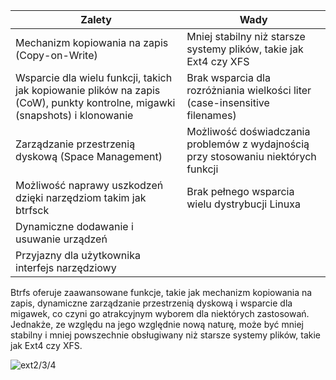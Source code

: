| Zalety                                                                                                                      | Wady                                                                               |
| --------------------------------------------------------------------------------------------------------------------------- | ---------------------------------------------------------------------------------- |
| Mechanizm kopiowania na zapis (Copy-on-Write)                                                                               | Mniej stabilny niż starsze systemy plików, takie jak Ext4 czy XFS                  |
| Wsparcie dla wielu funkcji, takich jak kopiowanie plików na zapis (CoW), punkty kontrolne, migawki (snapshots) i klonowanie | Brak wsparcia dla rozróżniania wielkości liter (case-insensitive filenames)        |
| Zarządzanie przestrzenią dyskową (Space Management)                                                                         | Możliwość doświadczania problemów z wydajnością przy stosowaniu niektórych funkcji |
| Możliwość naprawy uszkodzeń dzięki narzędziom takim jak btrfsck                                                             | Brak pełnego wsparcia wielu dystrybucji Linuxa                                     |
| Dynamiczne dodawanie i usuwanie urządzeń                                                                                    |                                                                                    |
| Przyjazny dla użytkownika interfejs narzędziowy                                                                             |                                                                                    |

Btrfs oferuje zaawansowane funkcje, takie jak mechanizm kopiowania na zapis, dynamiczne zarządzanie przestrzenią dyskową i wsparcie dla migawek, co czyni go atrakcyjnym wyborem dla niektórych zastosowań. Jednakże, ze względu na jego względnie nową naturę, może być mniej stabilny i mniej powszechnie obsługiwany niż starsze systemy plików, takie jak Ext4 czy XFS.

![ext2/3/4](3_4_7_btrfs.png)

